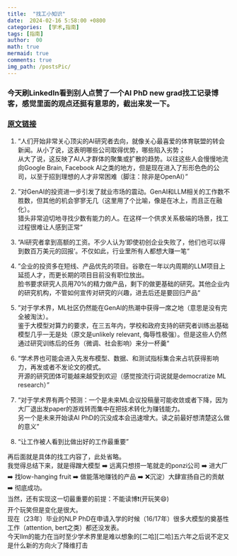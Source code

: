 ```yaml
---
title:  "找工小知识"
date:  2024-02-16 5:58:00 +0800
categories:  [学术,指南] 
tags: [指南]     
author:  00                    
math: true
mermaid: true
comments: true
img_path: /postsPic/
---
```

### 今天刷LinkedIn看到别人点赞了一个AI PhD new grad找工记录博客，感觉里面的观点还挺有意思的，截出来发一下。<br>
### [原文链接](https://www.interconnects.ai/p/ai-research-job-market?continueFlag=5097d4374991ed1ba28a7a62921f6e22)
1. “人们开始非常关心顶尖的AI研究者去向，就像关心最喜爱的体育联盟的转会新闻。从小了说，这表明哪些公司取得优势，哪些陷入劣势；<br>
   从大了说，这反映了AI人才群体的聚集或扩散的趋势。以往这些人会慢慢地流向Google Brain, Facebook AI之类的地方，但是现在进入了形形色色的公司，以至于招到理想的人才非常困难（脚注：除非是OpenAI）”<br>

3. ”对GenAI的投资进一步引发了就业市场的震动。GenAI和LLM相关的工作数不胜数，但其他的机会寥寥无几（这里用了个比喻，像是在冰上，而且正在融化）。<br>
   猎头非常迫切地寻找少数有能力的人。在这样一个供求关系极端的场景，找工过程很难让人感到正常“<br>

5. ”AI研究者拿到高额的工资。不少人认为‘即使初创企业失败了，他们也可以得到数百万美元的回报’。不仅如此，行业里所有人都想大赚一笔“<br>

6. ”企业的投资多在短线、产品优先的项目。谷歌在一年以内周期的LLM项目上延揽人才，而更长期的项目目前没有职位放出。<br>
   脸书要求研究人员用70%的精力做产品，剩下的做更基础的研究。其他企业内的研究机构，不管如何宣传对研究的兴趣，进去后还是要回归产品“<br>

8. ”对于学术界，ML社区仍然能在GenAI的热潮中获得一席之地（意思是没有完全被淘汰）。<br>
   鉴于大模型对算力的要求，在三五年内，学校和政府支持的研究者训练出基础模型几乎一无是处（原文是unlikely relevant, 侮辱性极强）。但是这些人仍然通过研究训练后的任务（微调、社会影响）来分一杯羹“<br>

10. “学术界也可能会进入先发布模型、数据、和测试指标集合来占坑获得影响力，再发或者不发论文的模式。<br>
    开源的研究团体可能越来越受到欢迎（感觉按流行词说就是democratize ML research）”<br>

12. “对于学术界有两个预测：一个是未来ML会议投稿量可能收敛或者下降，因为大厂退出发paper的游戏转而集中在把技术转化为赚钱能力。<br>
    另一个是未来开始读AI PhD的沉没成本会迅速增大。读之前最好想清楚这么做的意义”<br>

14. “让工作被人看到比做出好的工作最重要”<br>

再后面就是具体的找工内容了，此处省略。<br>
我觉得总结下来，就是得蹭大模型 ➡️ 远离只想捞一笔就走的ponzi公司 ➡️ 进大厂 ➡️ 找low-hanging fruit ➡️ 做能落地赚钱的产品 ➡️ ❌沉淀）大肆宣扬自己的贡献 ➡️ 彻底成功。<br>
当然，还有实现这一切最重要的前提：不能读博❗(开玩笑😄)<br>开个玩笑但是变化是很大。<br>
现在（23年）毕业的NLP PhD在申请入学的时候（16/17年）很多大模型的奠基性工作（attention, bert之类）都还没发表。<br>
今天llm的能力在当时至少学术界里是难以想象的[二哈][二哈]五六年之后说不定又是什么新的方向火了降维打击<br>
